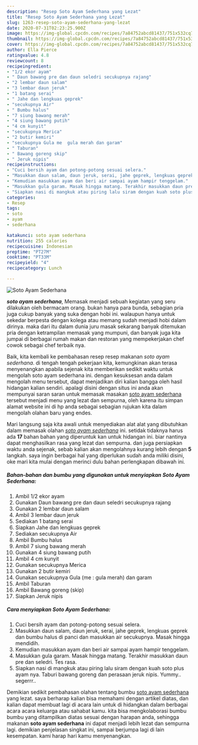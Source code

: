```yaml
---
description: "Resep Soto Ayam Sederhana yang Lezat"
title: "Resep Soto Ayam Sederhana yang Lezat"
slug: 1263-resep-soto-ayam-sederhana-yang-lezat
date: 2020-07-31T02:23:25.900Z
image: https://img-global.cpcdn.com/recipes/7a84752abcd81437/751x532cq70/soto-ayam-sederhana-foto-resep-utama.jpg
thumbnail: https://img-global.cpcdn.com/recipes/7a84752abcd81437/751x532cq70/soto-ayam-sederhana-foto-resep-utama.jpg
cover: https://img-global.cpcdn.com/recipes/7a84752abcd81437/751x532cq70/soto-ayam-sederhana-foto-resep-utama.jpg
author: Ella Pierce
ratingvalue: 4.8
reviewcount: 8
recipeingredient:
- "1/2 ekor ayam"
- " Daun bawang pre dan daun seledri secukupnya rajang"
- "2 lembar daun salam"
- "3 lembar daun jeruk"
- "1 batang serai"
- " Jahe dan lengkuas geprek"
- "secukupnya Air"
- " Bumbu halus"
- "7 siung bawang merah"
- "4 siung bawang putih"
- "4 cm kunyit"
- "secukupnya Merica"
- "2 butir kemiri"
- "secukupnya Gula me  gula merah dan garam"
- " Taburan"
- " Bawang goreng skip"
- " Jeruk nipis"
recipeinstructions:
- "Cuci bersih ayam dan potong-potong sesuai selera."
- "Masukkan daun salam, daun jeruk, serai, jahe geprek, lengkuas geprek dan bumbu halus di panci dan masukkan air secukupnya. Masak hingga mendidih."
- "Kemudian masukkan ayam dan beri air sampai ayam hampir tenggelam."
- "Masukkan gula garam. Masak hingga matang. Terakhir masukkan daun pre dan seledri. Tes rasa."
- "Siapkan nasi di mangkuk atau piring lalu siram dengan kuah soto plus ayam nya. Taburi bawang goreng dan perasaan jeruk nipis. Yummy.. segerrr.."
categories:
- Resep
tags:
- soto
- ayam
- sederhana

katakunci: soto ayam sederhana 
nutrition: 255 calories
recipecuisine: Indonesian
preptime: "PT27M"
cooktime: "PT33M"
recipeyield: "4"
recipecategory: Lunch

---
```



![Soto Ayam Sederhana](https://img-global.cpcdn.com/recipes/7a84752abcd81437/751x532cq70/soto-ayam-sederhana-foto-resep-utama.jpg)

<b><i>soto ayam sederhana</i></b>, Memasak menjadi sebuah kegiatan yang seru dilakukan oleh bermacam orang. bukan hanya para bunda, sebagian pria juga cukup banyak yang suka dengan hobi ini. walaupun hanya untuk sekedar berpesta dengan kolega atau memang sudah menjadi hobi dalam dirinya. maka dari itu dalam dunia juru masak sekarang banyak ditemukan pria dengan ketrampilan memasak yang mumpuni, dan banyak juga kita jumpai di berbagai rumah makan dan restoran yang mempekerjakan chef cowok sebagai chef terbaik nya.



Baik, kita kembali ke pembahasan resep resep makanan <i>soto ayam sederhana</i>. di tengah tengah pekerjaan kita, kemungkinan akan terasa menyenangkan apabila sejenak kita memberikan sedikit waktu untuk mengolah soto ayam sederhana ini. dengan kesuksesan anda dalam mengolah menu tersebut, dapat menjadikan diri kalian bangga oleh hasil hidangan kalian sendiri. apalagi disini dengan situs ini anda akan mempunyai saran saran untuk memasak masakan <u>soto ayam sederhana</u> tersebut menjadi menu yang lezat dan sempurna, oleh karena itu simpan alamat website ini di hp anda sebagai sebagian rujukan kita dalam mengolah olahan baru yang endes.


Mari langsung saja kita awali untuk menyediakan alat alat yang dibutuhkan dalam memasak olahan <u><i>soto ayam sederhana</i></u> ini. setidak tidaknya harus ada <b>17</b> bahan bahan yang diperuntuk kan untuk hidangan ini. biar nantinya dapat menghasilkan rasa yang lezat dan sempurna. dan juga persiapkan waktu anda sejenak, sebab kalian akan mengolahnya kurang lebih dengan <b>5</b> langkah. saya ingin berbagai hal yang diperlukan sudah anda miliki disini, oke mari kita mulai dengan merinci dulu bahan perlengkapan dibawah ini.

<!--inarticleads1-->

##### Bahan-bahan dan bumbu yang digunakan untuk menyiapkan Soto Ayam Sederhana:

1. Ambil 1/2 ekor ayam
1. Gunakan  Daun bawang pre dan daun seledri secukupnya rajang
1. Gunakan 2 lembar daun salam
1. Ambil 3 lembar daun jeruk
1. Sediakan 1 batang serai
1. Siapkan  Jahe dan lengkuas geprek
1. Sediakan secukupnya Air
1. Ambil  Bumbu halus
1. Ambil 7 siung bawang merah
1. Gunakan 4 siung bawang putih
1. Ambil 4 cm kunyit
1. Gunakan secukupnya Merica
1. Gunakan 2 butir kemiri
1. Gunakan secukupnya Gula (me : gula merah) dan garam
1. Ambil  Taburan
1. Ambil  Bawang goreng (skip)
1. Siapkan  Jeruk nipis




<!--inarticleads2-->

##### Cara menyiapkan Soto Ayam Sederhana:

1. Cuci bersih ayam dan potong-potong sesuai selera.
1. Masukkan daun salam, daun jeruk, serai, jahe geprek, lengkuas geprek dan bumbu halus di panci dan masukkan air secukupnya. Masak hingga mendidih.
1. Kemudian masukkan ayam dan beri air sampai ayam hampir tenggelam.
1. Masukkan gula garam. Masak hingga matang. Terakhir masukkan daun pre dan seledri. Tes rasa.
1. Siapkan nasi di mangkuk atau piring lalu siram dengan kuah soto plus ayam nya. Taburi bawang goreng dan perasaan jeruk nipis. Yummy.. segerrr..




Demikian sedikit pembahasan olahan tentang bumbu <u>soto ayam sederhana</u> yang lezat. saya berharap kalian bisa memahami dengan artikel diatas, dan kalian dapat membuat lagi di acara lain untuk di hidangkan dalam berbagai acara acara keluarga atau sahabat kamu. kita bisa mengkolaborasi bumbu bumbu yang ditampilkan diatas sesuai dengan harapan anda, sehingga makanan <b>soto ayam sederhana</b> ini dapat menjadi lebih lezat dan sempurna lagi. demikian penjelasan singkat ini, sampai berjumpa lagi di lain kesempatan. kami harap hari kamu menyenangkan.
